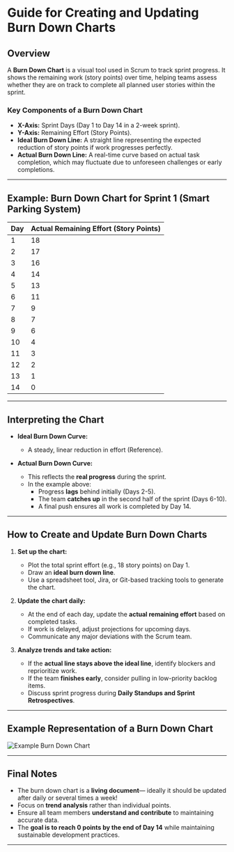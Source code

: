 # Guide for Creating and Updating Burn Down Charts  

## Overview  
A **Burn Down Chart** is a visual tool used in Scrum to track sprint progress. It shows the remaining work (story points) over time, helping teams assess whether they are on track to complete all planned user stories within the sprint.

### **Key Components of a Burn Down Chart**
- **X-Axis:** Sprint Days (Day 1 to Day 14 in a 2-week sprint).  
- **Y-Axis:** Remaining Effort (Story Points).  
- **Ideal Burn Down Line:** A straight line representing the expected reduction of story points if work progresses perfectly.  
- **Actual Burn Down Line:** A real-time curve based on actual task completion, which may fluctuate due to unforeseen challenges or early completions.

---

## **Example: Burn Down Chart for Sprint 1 (Smart Parking System)**  

| Day  | Actual Remaining Effort (Story Points) |
|------|--------------------------------------|
| 1    | 18                                   |
| 2    | 17                                   |
| 3    | 16                                   |
| 4    | 14                                   |
| 5    | 13                                   |
| 6    | 11                                   |
| 7    | 9                                    |
| 8    | 7                                    |
| 9    | 6                                    |
| 10   | 4                                    |
| 11   | 3                                    |
| 12   | 2                                    |
| 13   | 1                                    |
| 14   | 0                                    |

---

## **Interpreting the Chart**
- **Ideal Burn Down Curve:**  
  - A steady, linear reduction in effort (Reference).  

- **Actual Burn Down Curve:**  
  - This reflects the **real progress** during the sprint.  
  - In the example above:
    - Progress **lags** behind initially (Days 2-5).
    - The team **catches up** in the second half of the sprint (Days 6-10).
    - A final push ensures all work is completed by Day 14.

---

## **How to Create and Update Burn Down Charts**
1. **Set up the chart:**
   - Plot the total sprint effort (e.g., 18 story points) on Day 1.
   - Draw an **ideal burn down line**.
   - Use a spreadsheet tool, Jira, or Git-based tracking tools to generate the chart.

2. **Update the chart daily:**
   - At the end of each day, update the **actual remaining effort** based on completed tasks.
   - If work is delayed, adjust projections for upcoming days.
   - Communicate any major deviations with the Scrum team.

3. **Analyze trends and take action:**
   - If the **actual line stays above the ideal line**, identify blockers and reprioritize work.
   - If the team **finishes early**, consider pulling in low-priority backlog items.
   - Discuss sprint progress during **Daily Standups and Sprint Retrospectives**.

---

## **Example Representation of a Burn Down Chart**
![Example Burn Down Chart](../../etc/burn_down_chart_example.jpg)

---

## **Final Notes**
- The burn down chart is a **living document**— ideally it should be updated after daily or several times a week!
- Focus on **trend analysis** rather than individual points.
- Ensure all team members **understand and contribute** to maintaining accurate data.
- The **goal is to reach 0 points by the end of Day 14** while maintaining sustainable development practices.

---

